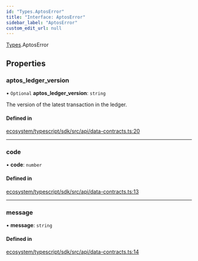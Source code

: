 ```yaml
---
id: "Types.AptosError"
title: "Interface: AptosError"
sidebar_label: "AptosError"
custom_edit_url: null
---
```


[Types](../namespaces/Types.md).AptosError

## Properties

### aptos\_ledger\_version

• `Optional` **aptos\_ledger\_version**: `string`

The version of the latest transaction in the ledger.

#### Defined in

[ecosystem/typescript/sdk/src/api/data-contracts.ts:20](https://github.com/aptos-labs/aptos-core/blob/fb73eb358/ecosystem/typescript/sdk/src/api/data-contracts.ts#L20)

___

### code

• **code**: `number`

#### Defined in

[ecosystem/typescript/sdk/src/api/data-contracts.ts:13](https://github.com/aptos-labs/aptos-core/blob/fb73eb358/ecosystem/typescript/sdk/src/api/data-contracts.ts#L13)

___

### message

• **message**: `string`

#### Defined in

[ecosystem/typescript/sdk/src/api/data-contracts.ts:14](https://github.com/aptos-labs/aptos-core/blob/fb73eb358/ecosystem/typescript/sdk/src/api/data-contracts.ts#L14)
